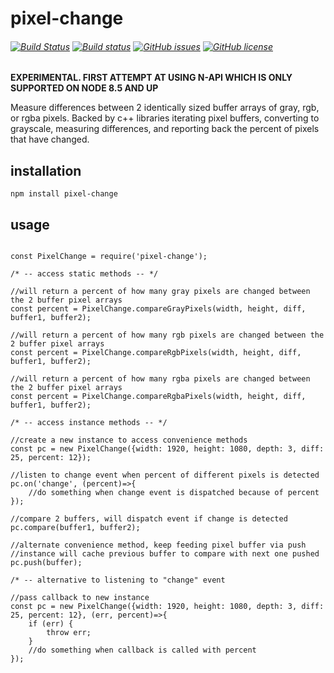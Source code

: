# pixel-change
###### [![Build Status](https://travis-ci.org/kevinGodell/pixel-change.svg?branch=master)](https://travis-ci.org/kevinGodell/pixel-change) [![Build status](https://ci.appveyor.com/api/projects/status/fp7iei6tfdc9fqqy/branch/master?svg=true)](https://ci.appveyor.com/project/kevinGodell/pixel-change/branch/master) [![GitHub issues](https://img.shields.io/github/issues/kevinGodell/pixel-change.svg)](https://github.com/kevinGodell/pixel-change/issues) [![GitHub license](https://img.shields.io/badge/license-MIT-blue.svg)](https://raw.githubusercontent.com/kevinGodell/pixel-change/master/LICENSE)

**EXPERIMENTAL. FIRST ATTEMPT AT USING N-API WHICH IS ONLY SUPPORTED ON NODE 8.5 AND UP**

Measure differences between 2 identically sized buffer arrays of gray, rgb, or rgba pixels. Backed by c++ libraries iterating pixel buffers, converting to grayscale, measuring differences, and reporting back the percent of pixels that have changed.

## installation
```
npm install pixel-change
```
## usage

```

const PixelChange = require('pixel-change');

/* -- access static methods -- */

//will return a percent of how many gray pixels are changed between the 2 buffer pixel arrays
const percent = PixelChange.compareGrayPixels(width, height, diff, buffer1, buffer2);

//will return a percent of how many rgb pixels are changed between the 2 buffer pixel arrays
const percent = PixelChange.compareRgbPixels(width, height, diff, buffer1, buffer2);

//will return a percent of how many rgba pixels are changed between the 2 buffer pixel arrays
const percent = PixelChange.compareRgbaPixels(width, height, diff, buffer1, buffer2);

/* -- access instance methods -- */

//create a new instance to access convenience methods
const pc = new PixelChange({width: 1920, height: 1080, depth: 3, diff: 25, percent: 12});

//listen to change event when percent of different pixels is detected
pc.on('change', (percent)=>{
    //do something when change event is dispatched because of percent
});

//compare 2 buffers, will dispatch event if change is detected
pc.compare(buffer1, buffer2);

//alternate convenience method, keep feeding pixel buffer via push
//instance will cache previous buffer to compare with next one pushed
pc.push(buffer);

/* -- alternative to listening to "change" event

//pass callback to new instance
const pc = new PixelChange({width: 1920, height: 1080, depth: 3, diff: 25, percent: 12}, (err, percent)=>{
    if (err) {
        throw err;
    }
    //do something when callback is called with percent
});